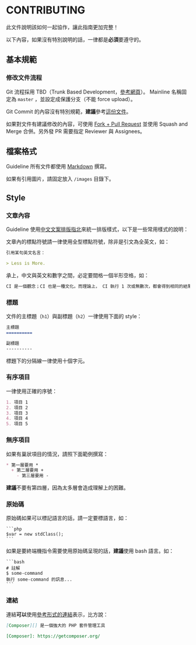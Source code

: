 CONTRIBUTING
==========

此文件說明該如何一起協作，讓此指南更加完整！

以下內容，如果沒有特別說明的話，一律都是**必須**要遵守的。

基本規範
----------

### 修改文件流程

Git 流程採用 TBD（Trunk Based Development，[參考網頁](http://paulhammant.com/2013/04/05/what-is-trunk-based-development/)）。 Mainline 名稱固定為 `master` ，並設定成保護分支（不能 force upload）。

Git Commit 的內容沒有特別規範，**建議**參考[這份文件](https://blog.louie.lu/2017/03/21/%E5%A6%82%E4%BD%95%E5%AF%AB%E4%B8%80%E5%80%8B-git-commit-message/)。

如果對文件有建議修改的內容，可使用 [Fork + Pull Request](https://git-scm.com/book/zh-tw/v2/GitHub-%E5%8F%83%E8%88%87%E4%B8%80%E5%80%8B%E5%B0%88%E6%A1%88) 並使用 Squash and Merge 合併。另外發 PR 需要指定 Reviewer 與 Assignees。

檔案格式
----------

Guideline 所有文件都使用 [Markdown][] 撰寫。

如果有引用圖片，請固定放入 `/images` 目錄下。

Style
----------

### 文章內容

Guideline 使用[中文文案排版指北](https://github.com/sparanoid/chinese-copywriting-guidelines/blob/master/README.md)來統一排版樣式，以下是一些常用樣式的說明：

文章內的標點符號請一律使用全型標點符號，除非是引文為全英文，如：

```markdown
引用某句英文名言：

> Less is More.
```

承上，中文與英文和數字之間，必定要間格一個半形空格，如：

```markdown
CI 是一個觀念；CI 也是一種文化。而理論上， CI 執行 1 次或無數次，都會得到相同的結果。
```

### 標題

文件的主標題（`h1`）與副標題（`h2`）一律使用下面的 style：

```markdown
主標題
==========

副標題
----------
```

標題下的分隔線一律使用十個字元。

### 有序項目

一律使用正確的序號：

```markdown
1. 項目 1
2. 項目 2
3. 項目 3
4. 項目 4
5. 項目 5
```

### 無序項目

如果有巢狀項目的情況，請照下面範例撰寫：

```markdown
* 第一層要用 *
  + 第二層要用 +
    - 第三層要用 -
```

**建議**不要有第四層，因為太多層會造成理解上的困難。

### 原始碼

原始碼如果可以標記語言的話，請一定要標語言，如：

    ```php
    $var = new stdClass();
    ```

如果是要終端機指令需要使用原始碼呈現的話，**建議**使用 bash 語言。如：

    ```bash
    # 註解
    $ some-command
    執行 some-command 的訊息...
    ```

### 連結

連結**可以**使用[參考形式的連結][]表示，比方說：

```markdown
[Composer][] 是一個強大的 PHP 套件管理工具

[Composer]: https://getcomposer.org/
```

[Markdown]: http://markdown.tw/
[參考形式的連結]: http://markdown.tw/#link
